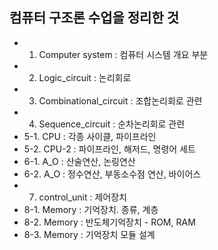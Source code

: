 ## 컴퓨터 구조론 수업을 정리한 것
- 1. Computer system : 컴퓨터 시스템 개요 부분
- 2. Logic_circuit : 논리회로
- 3. Combinational_circuit : 조합논리회로 관련
- 4. Sequence_circuit : 순차논리회로 관련
- 5-1. CPU : 각종 사이클, 파이프라인
- 5-2. CPU-2 : 파이프라인, 해저드, 명령어 세트
- 6-1. A_O : 산술연산, 논링연산
- 6-2. A_O : 정수연산, 부동소수점 연산, 바이어스
- 7. control_unit : 제어장치
- 8-1. Memory : 기억장치. 종류, 계층
- 8-2. Memory : 반도체기억장치 - ROM, RAM
- 8-3. Memory : 기억장치 모듈 설계